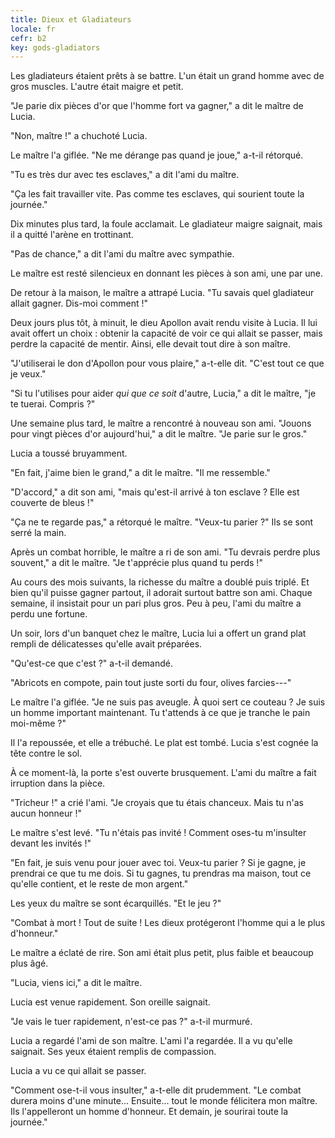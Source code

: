 ```yaml
---
title: Dieux et Gladiateurs
locale: fr
cefr: b2
key: gods-gladiators
---
```


Les gladiateurs étaient prêts à se battre. L'un était un grand homme avec de gros muscles. L'autre était maigre et petit.

"Je parie dix pièces d'or que l'homme fort va gagner," a dit le maître de Lucia.

"Non, maître !" a chuchoté Lucia.

Le maître l'a giflée. "Ne me dérange pas quand je joue," a-t-il rétorqué.

"Tu es très dur avec tes esclaves," a dit l'ami du maître.

"Ça les fait travailler vite. Pas comme tes esclaves, qui sourient toute la journée."

Dix minutes plus tard, la foule acclamait. Le gladiateur maigre saignait, mais il a quitté l'arène en trottinant.

"Pas de chance," a dit l'ami du maître avec sympathie.

Le maître est resté silencieux en donnant les pièces à son ami, une par une.

De retour à la maison, le maître a attrapé Lucia. "Tu savais quel gladiateur allait gagner. Dis-moi comment !"

Deux jours plus tôt, à minuit, le dieu Apollon avait rendu visite à Lucia. Il lui avait offert un choix : obtenir la capacité de voir ce qui allait se passer, mais perdre la capacité de mentir. Ainsi, elle devait tout dire à son maître.

"J'utiliserai le don d'Apollon pour vous plaire," a-t-elle dit. "C'est tout ce que je veux."

"Si tu l'utilises pour aider *qui que ce soit* d'autre, Lucia," a dit le maître, "je te tuerai. Compris ?"

Une semaine plus tard, le maître a rencontré à nouveau son ami. "Jouons pour vingt pièces d'or aujourd'hui," a dit le maître. "Je parie sur le gros."

Lucia a toussé bruyamment.

"En fait, j'aime bien le grand," a dit le maître. "Il me ressemble."

"D'accord," a dit son ami, "mais qu'est-il arrivé à ton esclave ? Elle est couverte de bleus !"

"Ça ne te regarde pas," a rétorqué le maître. "Veux-tu parier ?" Ils se sont serré la main.

Après un combat horrible, le maître a ri de son ami. "Tu devrais perdre plus souvent," a dit le maître. "Je t'apprécie plus quand tu perds !"

Au cours des mois suivants, la richesse du maître a doublé puis triplé. Et bien qu'il puisse gagner partout, il adorait surtout battre son ami. Chaque semaine, il insistait pour un pari plus gros. Peu à peu, l'ami du maître a perdu une fortune.

Un soir, lors d'un banquet chez le maître, Lucia lui a offert un grand plat rempli de délicatesses qu'elle avait préparées.

"Qu'est-ce que c'est ?" a-t-il demandé.

"Abricots en compote, pain tout juste sorti du four, olives farcies---"

Le maître l'a giflée. "Je ne suis pas aveugle. À quoi sert ce couteau ? Je suis un homme important maintenant. Tu t'attends à ce que je tranche le pain moi-même ?"

Il l'a repoussée, et elle a trébuché. Le plat est tombé. Lucia s'est cognée la tête contre le sol.

À ce moment-là, la porte s'est ouverte brusquement. L'ami du maître a fait irruption dans la pièce.

"Tricheur !" a crié l'ami. "Je croyais que tu étais chanceux. Mais tu n'as aucun honneur !"

Le maître s'est levé. "Tu n'étais pas invité ! Comment oses-tu m'insulter devant les invités !"

"En fait, je suis venu pour jouer avec toi. Veux-tu parier ? Si je gagne, je prendrai ce que tu me dois. Si tu gagnes, tu prendras ma maison, tout ce qu'elle contient, et le reste de mon argent."

Les yeux du maître se sont écarquillés. "Et le jeu ?"

"Combat à mort ! Tout de suite ! Les dieux protégeront l'homme qui a le plus d'honneur."

Le maître a éclaté de rire. Son ami était plus petit, plus faible et beaucoup plus âgé.

"Lucia, viens ici," a dit le maître.

Lucia est venue rapidement. Son oreille saignait.

"Je vais le tuer rapidement, n'est-ce pas ?" a-t-il murmuré.

Lucia a regardé l'ami de son maître. L'ami l'a regardée. Il a vu qu'elle saignait. Ses yeux étaient remplis de compassion.

Lucia a vu ce qui allait se passer.

"Comment ose-t-il vous insulter," a-t-elle dit prudemment. "Le combat durera moins d'une minute... Ensuite... tout le monde félicitera mon maître. Ils l'appelleront un homme d'honneur. Et demain, je sourirai toute la journée."